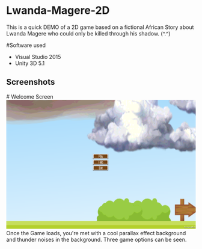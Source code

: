 # Lwanda-Magere-2D
This is a quick DEMO of a 2D game based on a fictional African Story about Lwanda Magere who could only be killed through his shadow. (^.^)

#Software used

- Visual Studio 2015
- Unity 3D 5.1

<h2>Screenshots</h2>
<p>
    # Welcome Screen
    <a href="#">
    <img width="607" height="343" alt="Capture" src="https://raw.githubusercontent.com/malcolmmaima/Lwanda-Magere-Prototype/master/Screenshots/Screenshot_2017-11-28-19-38-49.png"></img></a> </br>
Once the Game loads, you're met with a cool parallax effect background and thunder noises in the background. Three game options can be seen.
</p>
